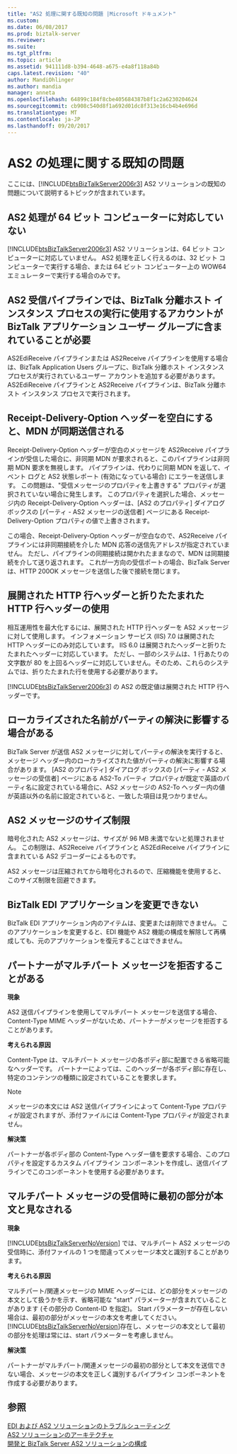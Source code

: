 ```yaml
---
title: "AS2 処理に関する既知の問題 |Microsoft ドキュメント"
ms.custom: 
ms.date: 06/08/2017
ms.prod: biztalk-server
ms.reviewer: 
ms.suite: 
ms.tgt_pltfrm: 
ms.topic: article
ms.assetid: 941111d8-b394-4648-a675-e4a8f118a84b
caps.latest.revision: "40"
author: MandiOhlinger
ms.author: mandia
manager: anneta
ms.openlocfilehash: 64899c184f8cbe405684387b8f1c2a6230204624
ms.sourcegitcommit: cb908c540d8f1a692d01dc8f313e16cb4b4e696d
ms.translationtype: MT
ms.contentlocale: ja-JP
ms.lasthandoff: 09/20/2017
---
```

# <a name="known-issues-with-as2-processing"></a>AS2 の処理に関する既知の問題
ここには、[!INCLUDE[btsBizTalkServer2006r3](../includes/btsbiztalkserver2006r3-md.md)] AS2 ソリューションの既知の問題について説明するトピックが含まれています。  
  
## <a name="as2-processing-not-supported-on-64-bit-computers"></a>AS2 処理が 64 ビット コンピューターに対応していない  
 [!INCLUDE[btsBizTalkServer2006r3](../includes/btsbiztalkserver2006r3-md.md)] AS2 ソリューションは、64 ビット コンピューターに対応していません。 AS2 処理を正しく行えるのは、32 ビット コンピューターで実行する場合、または 64 ビット コンピューター上の WOW64 エミュレーターで実行する場合のみです。  
  
## <a name="the-as2-receive-pipelines-require-the-account-that-the-biztalk-isolated-host-instance-process-is-running-under-to-be-part-of-the-biztalk-application-users-group"></a>AS2 受信パイプラインでは、BizTalk 分離ホスト インスタンス プロセスの実行に使用するアカウントが BizTalk アプリケーション ユーザー グループに含まれていることが必要  
 AS2EdiReceive パイプラインまたは AS2Receive パイプラインを使用する場合は、BizTalk Application Users グループに、BizTalk 分離ホスト インスタンス プロセスが実行されているユーザー アカウントを追加する必要があります。 AS2EdiReceive パイプラインと AS2Receive パイプラインは、BizTalk 分離ホスト インスタンス プロセスで実行されます。  
  
## <a name="an-empty-receipt-delivery-option-header-will-cause-an-mdn-to-be-sent-synchronously"></a>Receipt-Delivery-Option ヘッダーを空白にすると、MDN が同期送信される  
 Receipt-Delivery-Option ヘッダーが空白のメッセージを AS2Receive パイプラインが受信した場合に、非同期 MDN が要求されると、このパイプラインは非同期 MDN 要求を無視します。 パイプラインは、代わりに同期 MDN を返して、イベント ログと AS2 状態レポート (有効になっている場合) にエラーを送信します。 この問題は、"受信メッセージのプロパティを上書きする" プロパティが選択されていない場合に発生します。 このプロパティを選択した場合、メッセージ内の Receipt-Delivery-Option ヘッダーは、[AS2 のプロパティ] ダイアログ ボックスの [パーティ - AS2 メッセージの送信者] ページにある Receipt-Delivery-Option プロパティの値で上書きされます。  
  
 この場合、Receipt-Delivery-Option ヘッダーが空白なので、AS2Receive パイプラインには非同期接続を介した MDN 応答の送信先アドレスが指定されていません。 ただし、パイプラインの同期接続は開かれたままなので、MDN は同期接続を介して送り返されます。 これが一方向の受信ポートの場合、BizTalk Server は、HTTP 200OK メッセージを送信した後で接続を閉じます。  
  
## <a name="use-of-unfolded-and-folded-http-line-headers"></a>展開された HTTP 行ヘッダーと折りたたまれた HTTP 行ヘッダーの使用  
 相互運用性を最大化するには、展開された HTTP 行ヘッダーを AS2 メッセージに対して使用します。 インフォメーション サービス (IIS) 7.0 は展開された HTTP ヘッダーにのみ対応しています。 IIS 6.0 は展開されたヘッダーと折りたたまれたヘッダーに対応しています。 ただし、一部のシステムは、1 行あたりの文字数が 80 を上回るヘッダーに対応していません。そのため、これらのシステムでは、折りたたまれた行を使用する必要があります。  
  
 [!INCLUDE[btsBizTalkServer2006r3](../includes/btsbiztalkserver2006r3-md.md)] の AS2 の既定値は展開された HTTP 行ヘッダーです。  
  
## <a name="party-resolution-can-be-affected-by-a-localized-name"></a>ローカライズされた名前がパーティの解決に影響する場合がある  
 BizTalk Server が送信 AS2 メッセージに対してパーティの解決を実行すると、メッセージ ヘッダー内のローカライズされた値がパーティの解決に影響する場合があります。 [AS2 のプロパティ] ダイアログ ボックスの [パーティ - AS2 メッセージの受信者] ページにある AS2-To パーティ プロパティが既定で英語のパーティ名に設定されている場合に、AS2 メッセージの AS2-To ヘッダー内の値が英語以外の名前に設定されていると、一致した項目は見つかりません。  
  
## <a name="as2-message-size-limitation"></a>AS2 メッセージのサイズ制限  
 暗号化された AS2 メッセージは、サイズが 96 MB 未満でないと処理されません。 この制限は、AS2Receive パイプラインと AS2EdiReceive パイプラインに含まれている AS2 デコーダーによるものです。  
  
 AS2 メッセージは圧縮されてから暗号化されるので、圧縮機能を使用すると、このサイズ制限を回避できます。  
  
## <a name="biztalk-edi-application-must-not-be-modified"></a>BizTalk EDI アプリケーションを変更できない  
 BizTalk EDI アプリケーション内のアイテムは、変更または削除できません。 このアプリケーションを変更すると、EDI 機能や AS2 機能の構成を解除して再構成しても、元のアプリケーションを復元することはできません。  
  
## <a name="partner-may-reject-multipart-messages"></a>パートナーがマルチパート メッセージを拒否することがある  
 **現象**  
  
 AS2 送信パイプラインを使用してマルチパート メッセージを送信する場合、Content-Type MIME ヘッダーがないため、パートナーがメッセージを拒否することがあります。  
  
 **考えられる原因**  
  
 Content-Type は、マルチパート メッセージの各ボディ部に配置できる省略可能なヘッダーです。 パートナーによっては、このヘッダーが各ボディ部に存在し、特定のコンテンツの種類に設定されていることを要求します。  
  
> [!NOTE]
>  メッセージの本文には AS2 送信パイプラインによって Content-Type プロパティが設定されますが、添付ファイルには Content-Type プロパティが設定されません。  
  
 **解決策**  
  
 パートナーが各ボディ部の Content-Type ヘッダー値を要求する場合、このプロパティを設定するカスタム パイプライン コンポーネントを作成し、送信パイプラインでこのコンポーネントを使用する必要があります。  
  
## <a name="when-receiving-multipart-messages-the-first-part-is-considered-the-body"></a>マルチパート メッセージの受信時に最初の部分が本文と見なされる  
 **現象**  
  
 [!INCLUDE[btsBizTalkServerNoVersion](../includes/btsbiztalkservernoversion-md.md)] では、マルチパート AS2 メッセージの受信時に、添付ファイルの 1 つを間違ってメッセージ本文と識別することがあります。  
  
 **考えられる原因**  
  
 マルチパート/関連メッセージの MIME ヘッダーには、どの部分をメッセージの本文として扱うかを示す、省略可能な "start" パラメーターが含まれていることがあります (その部分の Content-ID を指定)。 Start パラメーターが存在しない場合は、最初の部分がメッセージの本文を考慮してください。 [!INCLUDE[btsBizTalkServerNoVersion](../includes/btsbiztalkservernoversion-md.md)]存在し、メッセージの本文として最初の部分を処理は常には、start パラメーターを考慮しません。  
  
 **解決策**  
  
 パートナーがマルチパート/関連メッセージの最初の部分として本文を送信できない場合、メッセージの本文を正しく識別するパイプライン コンポーネントを作成する必要があります。  
  
## <a name="see-also"></a>参照  
 [EDI および AS2 ソリューションのトラブルシューティング](../core/troubleshooting-edi-and-as2-solutions.md)   
 [AS2 ソリューションのアーキテクチャ](../core/as2-solution-architecture.md)   
 [開発と BizTalk Server AS2 ソリューションの構成](../core/developing-and-configuring-biztalk-server-as2-solutions.md)